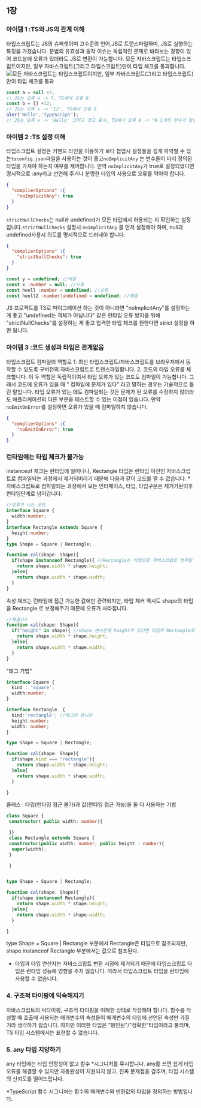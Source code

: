 ## 1장
### 아이템 1 :TS와 JS의 관계 이해
타입스크립트는 JS의 슈퍼셋이며 고수준의 언어,JS로 트랜스파일하며, JS로 실행하는 특징을 가졌습니다. 문법의 유효성과 동작 이슈는 독립적인 문제로 바라보는 경향이 있어 코드상에 오류가 있더라도 JS로 변환이 가능합니다. 모든 자바스크립트는 타입스크립트이지만, 일부 자바스크립트(그리고 타입스크립트)만이 타입 체크를 통과합니다.
<img src="https://www.dgmunit1.com/static/d471854b8ba722df848a7d2f2c49e092/a430b/typechecker.jpg" alt="모든 자바스크립트는 타입스크립트이지만, 일부 자바스크립트(그리고 타입스크립트)만이 타입 체크를 통과">

```js
const a = null +7;
// JS는 오류 x -> 7, TS에서 오류 0
const b = [] +12;
// JS는 오류 x -> '12', TS에서 오류 0
aler('Hello','TypeScript');
// JS는 오류 x -> 'Hello' 그리고 경고 표시, TS에서 오류 0 -> "0-1개의 인수가 필요한데 2개를 가져왔습니다."
```

### 아이템 2 :TS 설정 이해
타입스크립트 설정은 커맨드 라인을 이용하기 보다 협업시 설정들을 쉽게 파악할 수 있는`tsconfig.json`파일을 사용하는 것이 좋고`noImplicitAny` 는 변수들이 미리 정의된 타입을 가져야 하는지 여부를 제어합니다. 만약 `noImplicitAny`가 true로 설정되었다면 명시적으로 :any라고 선언해 주거나 분명한 타입의 사용으로 오류를 막아야 합니다. 
```json
{
  "complierOptions" :{
    "noImplicitAny": true
  }
}
```
`strictNullChecks`는 null과 undefined가 모든 타입에서 허용되는 지 확인하는 설정입니다.`strictNullChecks` 설정시  `noImplicitAny` 를 먼저 설정해야 하며, null과 undefined사용시 의도를 명시적으로 드러내야 합니다.
```json
{
  "complierOptions" :{
    "strictNullChecks": true
  }
}
```
```ts
const y = undefined; //허용
const x :number = null; //오류
const heell :number = undefined; //오류
const heell2 :number|undefined = undefined; //해결
```
JS 프로젝트를 TS로 마이그레이션 하는 것이 아니라면 "noImplicitAny"를 설정하는 게 좋고 "undefined는 객체가 아닙니다" 같은 런타입 오류 방지를 위해 "strictNullChecks"를 설정하는 게 좋고 업격한 타입 체크를 원한다면 strict 설정을 하면 됩니다. 

### 아이템 3 :코드 생성과 타입은 관계없음
타입스크립트 컴파일러 역할로 1. 최신 타입스크립트/자바스크립트를 브라우저에서 동작할 수 있도록 구버전의 자바스크립트로 트랜스파일합니다. 2. 코드의 타입 오류를 체크합니다. 이 두 역할은 독립적이여서 타입 오류가 있는 코드도 컴파일이 가능합니다. 그래서  코드에 오류가 있을 때 " 컴파일에 문제가 있다" 라고 말하는 경우는 기술적으로 틀린 말입니다. 타입 오류가 있는 데도 컴파일되는 것은 문제가 된 오류를 수정하지 않더라도 애플리케이션의 다른 부분을 테스트할 수 있는 이점이 있습니다. 만약 `noEmitOnError`를 설정하면 오류가 있을 때 컴파일하지 않습니다. 
```json
{
  "complierOptions" :{
    "noEmitOnError": true
  }
}
```
### 런타임에는 타입 체크가 불가능
instanceof 체크는 런타임에 일어나나, Rectangle 타입은 런타임 이전인 자바스크립트로 컴파일되는 과정에서 제거되버리기 때문에 다음과 같이 코드를 짤 수 없습니다. 
*자바스크립트로 컴파일되는 과정에서 모든 인터페이스, 타입, 타입구문은 제거가된이후 런타임단계로 넘어갑니다. 
```ts
//오류가 나는 코드 
interface Square {
  width:number;
}
interface Rectangle extends Square {
  height:number;
}
type Shape = Square | Rectangle;

function cal(shape: Shape){
  if(shape instanceof Rectangle){ //Rectangle는 타입으로 자바스크립트 컴파일 하는 과정에서 제거되므로 로직에 관여해선 안된다. 
    return shape.width * shape.height;
  }else{
    return shape.width * shape.width;
  }
}
```
속성 체크는 런타임에 접근 가능한 값에만 관련되지만, 타입 체커 역시도 shape의 타입을 Rectangle 로 보정해주기 때문에 오류가 사라집니다. 
```ts
//해결코드
function cal(shape: Shape){
  if("height" in shape){ //shape 변수안에 height이 있다면 타입이 Rectangle로 가정
    return shape.width * shape.height;
  }else{
    return shape.width * shape.width;
  }
}
```
"태그 기법"
```ts
interface Square {
  kind : 'square';
  width:number;
}

interface Rectangle  {
  kind:'rectangle'; //태그된 유니온 
  height:number;
  width: number;
}

type Shape = Square | Rectangle;

function cal(shape: Shape){
  if(shape.kind === "rectangle"){
    return shape.width * shape.height;
  }else{
    return shape.width * shape.width;
  }

}
```
클래스 : 타입(런타임 접근 불가)과 값(런타임 접근 가능)을 둘 다 사용하는 기법
```ts
class Square {
 constructor( public width: number){

 }}
 class Rectangle extends Square {
 constructor(public width: number, public height : number){
  super(width);
 }

 }


type Shape = Square | Rectangle;

function cal(shape: Shape){
  if(shape instanceof Rectangle){
    return shape.width * shape.height;
  }else{
    return shape.width * shape.width;
  }

}
```
type Shape = Square | Rectangle 부분에서 Rectangle은 타입으로 참조되지만, shape instanceof Rectangle 부분에서는 값으로 참조된다. 
- 타입과 타입 연산자는 자바스크립트 변환 시점에 제거되기 때문에 타입스크립트 타입은 런타임 성능에 영향을 주지 않습니다. 따라서 타입스크립트 타입을 런타임에 사용할 수 없습니다.
### 4. 구조적 타이핑에 익숙해지기
자바스크립트의 덕타이핑, 구조적 타이핑을 이해한 상태로 작성해야 합니다. 함수를 작성할 때 호출에 사용되는 매개변수의 속성들이 매개변수의 타입에 선언된 속성만 가질 거라 생각하기 쉽습니다. 하지만 이러한 타입은 "봉인된"/"정확한"타입이라고 불리며, TS 타입 시스템에서는 표현할 수 없습니다. 
### 5. any 타입 지양하기 
any 타입에는 타입 안정성이 없고 함수 *시그니처를 무시합니다. any를 쓰면 쉽게 타입오류를 해결할 수 있지만 자동완성이 지원되지 않고, 진짜 문제점을 감추며, 타입 시스템의 신뢰도를 떨어뜨립니다.

*TypeScript 함수 시그니처는 함수의 매개변수와 반환값의 타입을 정의하는 방법입니다.
